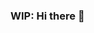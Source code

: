 ### WIP: Hi there 👋

<!--
- 🌱 I’m currently learning ...
- 👯 I’m looking to collaborate on ...
- 🤔 I’m looking for help with ...
-->
